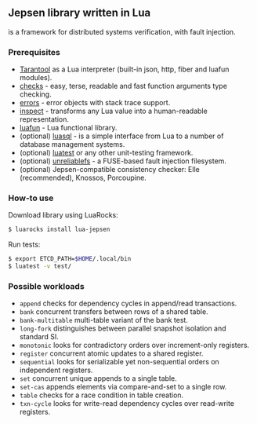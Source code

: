 ## Jepsen library written in Lua

is a framework for distributed systems verification, with fault injection.

<!--

### Why?

There is a [Jepsen](https://github.com/jepsen-io/jepsen) library designed for
breaking distributed systems. Unfortunately it has a number of limitations and
disadvantages so I wrote similar library written in Lua.

**Language** Jepsen is written in Clojure. Clojure is not a popular language in
software industry in common and software testing particular and learning yet
another language for testing distruibuted systems is overkill. Lua is not so
popular language too, but is quite simple programming language with imperative
paradigm and easy to learn. Yet another reasons to choose Lua are: LuaJIT, that
is really fast in Lua compilation, FFI, that is quite useful for using C/C++
libraries and very simple syntax.

**Preemptive multitasking** There are many problems related to multi-threading,
most obviously that it’s difficult to get right. Most proponents of fibers make
false claims about how this problem goes away when you use fibers because you
don’t have parallel threads of execution. Instead, you have these cooperatively
scheduled fibers which yield to each other. This means it’s not possible to
race data, dead lock, live lock, etc.

**Low generators rate**
> Pure generators perform all generator-related computation on a single thread,
> and create additional garbage due to their pure functional approach. However,
> realistic generator tests yield rates over 20,000 operations/sec, which seems
> more than sufficient for Jepsen’s purposes.
See Jepsen [documentation](http://jepsen-io.github.io/jepsen/jepsen.generator.html).

**Poor test management** Jepsen mixes a test framework with library itself for
testing distributed systems (generators, library to set up a distributed
system, run a bunch of operations against that system, and verify that the
history of those operations makes sense).

**Code duplication** Jepsen tests written for distributed systsems and
databases are not generic and Kyle Kingsbury reimplements tests for every
distributed system and database from scratch and these tests often contains
duplicate code. See subdirectories for databases-specific tests in
[Jepsen](https://github.com/jepsen-io/jepsen). It is probably good when you a
consultant but it is not when you are software engineer. Library
[Jecci](https://github.com/michaelzenz/jecci) partially solves a problem and
makes tests more generic. Jecci aims to simplify building Jepsen tests.
-->

### Prerequisites

- [Tarantool](https://www.tarantool.io/en/) as a Lua interpreter (built-in
  json, http, fiber and luafun modules).
- [checks](https://github.com/tarantool/checks) - easy, terse, readable and
  fast function arguments type checking.
- [errors](https://github.com/tarantool/errors) - error objects with stack
  trace support.
- [inspect](https://github.com/kikito/inspect.lua) - transforms any Lua value
  into a human-readable representation.
- [luafun](https://luafun.github.io/basic.html) - Lua functional library.
- (optional) [luasql](https://keplerproject.github.io/luasql/manual.html) - is
  a simple interface from Lua to a number of database management systems.
- (optional) [luatest](https://github.com/tarantool/luatest) or any other
  unit-testing framework.
- (optional) [unreliablefs](https://github.com/ligurio/unreliablefs) - a
  FUSE-based fault injection filesystem.
- (optional) Jepsen-compatible consistency checker: Elle (recommended),
  Knossos, Porcoupine.

### How-to use

Download library using LuaRocks:
```sh
$ luarocks install lua-jepsen
```

Run tests:
```sh
$ export ETCD_PATH=$HOME/.local/bin
$ luatest -v test/
```

### Possible workloads

- `append` checks for dependency cycles in append/read transactions.
- `bank` concurrent transfers between rows of a shared table.
- `bank-multitable` multi-table variant of the bank test.
- `long-fork` distinguishes between parallel snapshot isolation and standard SI.
- `monotonic` looks for contradictory orders over increment-only registers.
- `register` concurrent atomic updates to a shared register.
- `sequential` looks for serializable yet non-sequential orders on independent
  registers.
- `set` concurrent unique appends to a single table.
- `set-cas` appends elements via compare-and-set to a single row.
- `table` checks for a race condition in table creation.
- `txn-cycle` looks for write-read dependency cycles over read-write registers.

<!--
https://github.com/jepsen-io/jepsen/blob/7f3d0b1ca20b27681f3af10124a8b2d2d98c8e18/tidb/src/tidb/monotonic.clj#L37-L87
https://github.com/fauna/jepsen/blob/b5c3b20d27166ca87796b48077ac17feec2937f9/src/jepsen/faunadb/monotonic.clj
-->

<!--
- Multimonotonic

Similar to the monotonic test, this test takes an increment-only
register and looks for cases where reads flow backwards. Unlike the
monotonic test, we try to maximize performance (and our chances to
observe nonmonotonicity) by sacrificing some generality: all updates to
a given register happen in a single worker, and are performed as blind
writes to avoid triggering OCC read locks which lower throughput.

https://github.com/fauna/jepsen/blob/b5c3b20d27166ca87796b48077ac17feec2937f9/src/jepsen/faunadb/multimonotonic.clj

- Sequential

Sequential: in one process, perform two write transactions (`write_1` then
`write_2`), concurrently read in the reverse order.

Claim: no instances where `write_2` is present before `write_1` should be
discovered. Required for: sequential Consistency.

To do this, we establish a set of registers, each comprised of a key and
a value. On each register separately, we perform a series of increment
operations, mixed with reads of that register. Since our transactions
only interact with single keys, snapshot isolation implies
serializability. Since the value of a register can only increase over
time, we expect that for any given process, and for any given register
read by that process, the value of that register should monotonically
increase.

Sequential consistency requires that the orders of operations observed by each
individual client be consistent with one another. We evaluate sequential
consistency by having one process perform two transactions, each inserting a
different key, and, concurrently, reading those keys in the reverse order using
a second process:

```
T1: w(x, 1)
T2: w(y, 1)
T3: r(y)
T4: r(x)
```

A serializable system could allow x and y to be inserted in either order, and
likewise, could evaluate the reads at any point in time: reads could see
neither, only x, only y, or both. A sequentially consistent system, however,
can never observe y alone, since the same process inserted x prior to y.

- Bank

Test simulates a set of bank accounts, one per row, and transfers money
between them at random, ensuring that no account goes negative. Under
snapshot isolation, one can prove that transfers must serialize, and the
sum of all accounts is conserved. Meanwhile, read transactions select
the current balance of all accounts. Snapshot isolation ensures those
reads see a consistent snapshot, which implies the sum of accounts in
any read is constant as well.

The bank test stresses several invariants provided by snapshot
isolation. We construct a set of bank accounts, each with three
attributes:

- *type*, which is always "account". We use this to query for all
  accounts.
- *key*, an integer which identifies that account.
- *amount*, the amount of money in that account.

Our test begins with a fixed amount ($100) of money in a single account,
and proceeds to randomly transfer money between accounts. Transfers
proceed by reading two random accounts by key, and writing back new
amounts for those accounts to reflect some money moving between them.
Concurrently, clients read all accounts to observe the total state of
the system.

Bank: simulated bank accounts including transfers between accounts
(using transactions).

Claim: the total of all accounts should be consistent. Required for:
snapshot isolation.

- Long fork

Long Fork: non-intersecting transactions are run concurrently.

Claim: transactions happen in some specific order for future reads.
Prohibited in: snapshot isolation (Prefix property). Allowed in:
parallel snapshot isolation.

For performance reasons, some database systems implement parallel
snapshot isolation, rather than standard snapshot isolation. Parallel
snapshot isolation allows an anomaly prevented by standard SI: a long
fork, in which non-conflicting write transactions may be visible in
incompatible orders. As an example, consider four transactions over an
empty initial state:

```
(write x 1)
(write y 1)
(read x nil) (read y 1)
(read x 1) (read y nil)
```

Here, we insert two records, x and y. In a serializable system, one
record should have been inserted before the other. However, transaction
3 observes y inserted before x, and transaction 4 observes x inserted
before y. These observations are incompatible with a total order of
inserts.

To test for this behavior, we insert a sequence of unique keys, and
concurrently query for small batches of those keys, hoping to observe a
pair of states in which the implicit order of insertion conflicts.

Long fork is an anomaly prohibited by snapshot isolation, but allowed by
the slightly weaker model parallel snapshot isolation. In a long fork,
updates to independent keys become visible to reads in a way that isn't
consistent with a total order of those updates. For instance:

```
T1: w(x, 1)
T2: w(y, 1)
T3: r(x, 1), r(y, nil)
T4: r(x, nil), r(y, 1)
```

Under snapshot isolation, T1 and T2 may execute concurrently, because
their write sets don't intersect. However, every transaction should
observe a snapshot consistent with applying those writes in some order.
Here, T3 implies T1 happened before T2, but T4 implies the opposite. We
run an n-key generalization of these transactions continuously in our
long fork test, and look for cases where some keys are updated out of
order.

In snapshot isolated systems, reads should observe a state consistent
with a total order of transactions. A long fork anomaly occurs when a
pair of reads observes contradictory orders of events on distinct
records - for instance, T1 observing record x before record y was
created, and T2 observing y before x. In the long fork test, we insert
unique rows into a table, and query small groups of those rows, looking
for cases where two reads observe incompatible orders.

https://github.com/jepsen-io/jepsen/blob/33f05048907923eae0189d29a2bec2c5e3b2641e/yugabyte/src/yugabyte/long_fork.clj#L18-L58

- Monotonic

Monotonic: a counter which increments over time.

Claim: successive reads of that value by any single client should
observe monotonically increasing transaction timestamps and values.
Required for: monotonicity.

Verifies that clients observe monotonic state and timestamps when
performing current reads, and that reads of past timestamps observe
monotonic state.

The monotonic tests verify that transaction timestamps are consistent
with logical transaction order. In a transaction, we find the maximum
value in a table, select the transaction timestamp, and then insert a
row with a value one greater than the maximum, along with the current
timestamp, the node, process, and table numbers. When sorted by
timestamp, we expect that the values inserted should monotonically
increase, so long as transaction timestamps are consistent with the
database's effective serialization order.

For our monotonic state, we'll use a register, implemented as an
instance with a single value. That register will be incremented by =inc=
calls, starting at 0.

```
={:type :invoke, :f :inc, :value nil}=
```

which returns

```
={:type :invoke, :f inc, :value [ts, v]}=
```

Meaning that we set the value to v at time ts. Meanwhile, we'll execute
reads like:

```
={:type :invoke, :f :read, :value [ts, nil]}=
```

which means we should read the register at time =ts=, returning

```
={:type :ok, :f :read, :value [ts, v]}.=
```

If the timestamp is nil, we read at the current time, and return the
timestamp we executed at.

- Append

The *append* test models the database as a collection of named lists,
and performs transactions comprised of read and append operations. A
read returns the value of a particular list, and an append adds a single
unique element to the end of a particular list. We derive ordering
dependencies between these transactions, and search for cycles in that
dependency graph to identify consistency anomalies.

https://github.com/jepsen-io/jepsen/blob/bb972671c84f054426216392d99db0792947a1d2/yugabyte/src/yugabyte/ysql/append.clj#L45-L125

- G2

G2 checks for a type of phantom anomaly prevented by serializability:
anti-dependency cycles involving predicate reads.

We can also test for the presence of anti-dependency cycles in pairs of
transactions, which should be prevented under serializability. These
cycles, termed "G2", are one of the anomalies described by Atul Adya in
his 1999 thesis on transactional consistency. It involves a cycle in the
transaction dependency graph, where one transaction overwrites a value a
different transaction has read. For instance:

```
T1: r(x), w(y)
T2: r(y), w(x)
```

could interleave like so:

```
T1: r(x)
T2: r(y)
T1: w(y)
T2: w(x)
T1: commit
T2: commit
```

This violates serializability because the value of a key could have
changed since the transaction first read it. However, G2 doesn't just
apply to individual keys - it covers predicates as well. For example, we
can take two tables...

```
    create table a (
      id    int primary key,
      key   int,
      value int);
    create table b (
      id    int primary key,
      key   int,
      value int);
```

where =id= is a globally unique identifier, and key denotes a particular
instance of a test. Our transactions select all rows for a specific key,
in either table, matching some predicate:

```
    select * from a where
      key = 5 and value % 3 = 0;
    select * from b where
      key = 5 and value % 3 = 0;
```

If we find any rows matching these queries, we abort. If there are no
matching rows, we insert (in one transaction, to a, in the other, to b),
a row which would fall under that predicate:

```
    insert into a values (123, 5, 30);
```

In a serializable history, these transactions must appear to execute
sequentially, which implies that one sees the other's insert. Therefore,
at most one of these transactions may succeed. Indeed, this seems to
hold: we have never observed a case in which both of these transactions
committed successfully. However, a closely related test, monotonic, does
reveal a serializability violation - we'll talk about that shortly.

- Register

Register: read, writes, and compare-and-swap operations on registers.

Claim: the operations should be linearizable (according to Knossos).
Required for: snapshot isolation.

- Set

Set: unique integers inserted as rows in a table.

Claim: concurrent reads should include all present values at any given
time and at any later time. Note: a stricter variant requires immediate
visibility instead of allowing stale reads.
-->
